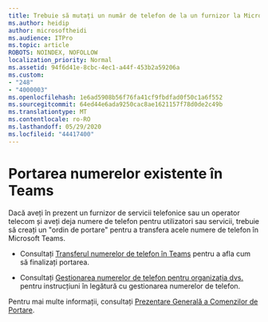 ```yaml
---
title: Trebuie să mutați un număr de telefon de la un furnizor la Microsoft?
ms.author: heidip
author: microsoftheidi
ms.audience: ITPro
ms.topic: article
ROBOTS: NOINDEX, NOFOLLOW
localization_priority: Normal
ms.assetid: 94f6d41e-8cbc-4ec1-a44f-453b2a59206a
ms.custom:
- "248"
- "4000003"
ms.openlocfilehash: 1e6ad5908b56f76fa41cf9fbdfad0f50c1a6f552
ms.sourcegitcommit: 64ed44e6ada9250cac8ae1621157f78d0de2c49b
ms.translationtype: MT
ms.contentlocale: ro-RO
ms.lasthandoff: 05/29/2020
ms.locfileid: "44417400"
---
```

# <a name="port-existing-numbers-to-teams"></a>Portarea numerelor existente în Teams

Dacă aveți în prezent un furnizor de servicii telefonice sau un operator telecom și aveți deja numere de telefon pentru utilizatori sau servicii, trebuie să creați un "ordin de portare" pentru a transfera acele numere de telefon în Microsoft Teams.

- Consultați [Transferul numerelor de telefon în Teams](https://docs.microsoft.com/microsoftteams/phone-number-calling-plans/transfer-phone-numbers-to-teams) pentru a afla cum să finalizați portarea. 

- Consultați [Gestionarea numerelor de telefon pentru organizația dvs.](https://docs.microsoft.com/microsoftteams/manage-phone-numbers-for-your-organization/manage-phone-numbers-for-your-organization) pentru instrucțiuni în legătură cu gestionarea numerelor de telefon. 

Pentru mai multe informații, consultați [Prezentare Generală a Comenzilor de Portare](https://docs.microsoft.com/MicrosoftTeams/phone-number-calling-plans/port-order-overview).  